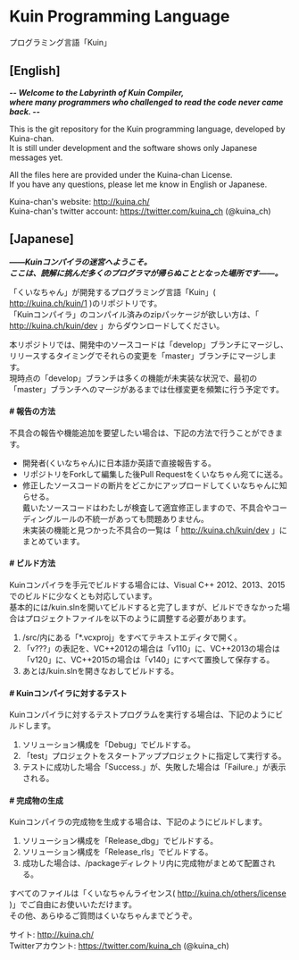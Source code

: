 # Kuin Programming Language
プログラミング言語「Kuin」

## [English]

***-- Welcome to the Labyrinth of Kuin Compiler,***  
***where many programmers who challenged to read the code never came back. --***

This is the git repository for the Kuin programming language, developed by Kuina-chan.  
It is still under development and the software shows only Japanese messages yet.

All the files here are provided under the Kuina-chan License.  
If you have any questions, please let me know in English or Japanese.

Kuina-chan's website: <http://kuina.ch/>  
Kuina-chan's twitter account: <https://twitter.com/kuina_ch> (@kuina_ch)

## [Japanese]

***――Kuinコンパイラの迷宮へようこそ。***  
***ここは、読解に挑んだ多くのプログラマが帰らぬこととなった場所です――。***

「くいなちゃん」が開発するプログラミング言語「Kuin」( <http://kuina.ch/kuin/1> )のリポジトリです。  
「Kuinコンパイラ」のコンパイル済みのzipパッケージが欲しい方は、「 <http://kuina.ch/kuin/dev> 」からダウンロードしてください。

本リポジトリでは、開発中のソースコードは「develop」ブランチにマージし、リリースするタイミングでそれらの変更を「master」ブランチにマージします。  
現時点の「develop」ブランチは多くの機能が未実装な状況で、最初の「master」ブランチへのマージがあるまでは仕様変更を頻繁に行う予定です。

#### # 報告の方法
不具合の報告や機能追加を要望したい場合は、下記の方法で行うことができます。  
* 開発者(くいなちゃん)に日本語か英語で直接報告する。
* リポジトリをForkして編集した後Pull Requestをくいなちゃん宛てに送る。
* 修正したソースコードの断片をどこかにアップロードしてくいなちゃんに知らせる。  
戴いたソースコードはわたしが検査して適宜修正しますので、不具合やコーディングルールの不統一があっても問題ありません。  
未実装の機能と見つかった不具合の一覧は「 <http://kuina.ch/kuin/dev> 」にまとめています。

#### # ビルド方法
Kuinコンパイラを手元でビルドする場合には、Visual C++ 2012、2013、2015でのビルドに少なくとも対応しています。  
基本的には/kuin.slnを開いてビルドすると完了しますが、ビルドできなかった場合はプロジェクトファイルを以下のように調整する必要があります。  
1. /src/内にある「*.vcxproj」をすべてテキストエディタで開く。  
2. 「v???」の表記を、VC++2012の場合は「v110」に、VC++2013の場合は「v120」に、VC++2015の場合は「v140」にすべて置換して保存する。  
3. あとは/kuin.slnを開きなおしてビルドする。

#### # Kuinコンパイラに対するテスト
Kuinコンパイラに対するテストプログラムを実行する場合は、下記のようにビルドします。  
1. ソリューション構成を「Debug」でビルドする。  
2. 「test」プロジェクトをスタートアッププロジェクトに指定して実行する。  
3. テストに成功した場合「Success.」が、失敗した場合は「Failure.」が表示される。

#### # 完成物の生成
Kuinコンパイラの完成物を生成する場合は、下記のようにビルドします。  
1. ソリューション構成を「Release_dbg」でビルドする。  
2. ソリューション構成を「Release_rls」でビルドする。  
3. 成功した場合は、/packageディレクトリ内に完成物がまとめて配置される。

すべてのファイルは「くいなちゃんライセンス( <http://kuina.ch/others/license> )」でご自由にお使いいただけます。  
その他、あらゆるご質問はくいなちゃんまでどうぞ。

サイト: <http://kuina.ch/>  
Twitterアカウント: <https://twitter.com/kuina_ch> (@kuina_ch)
